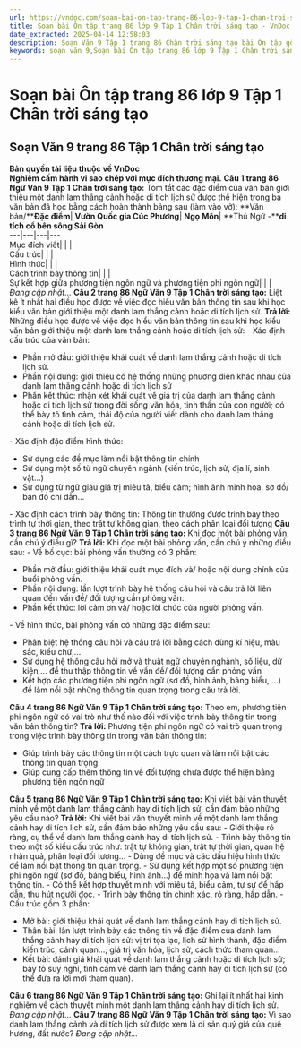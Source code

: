 ```yaml
---
url: https://vndoc.com/soan-bai-on-tap-trang-86-lop-9-tap-1-chan-troi-sang-tao-321904
title: Soạn bài Ôn tập trang 86 lớp 9 Tập 1 Chân trời sáng tạo - VnDoc.com
date_extracted: 2025-04-14 12:58:03
description: Soạn Văn 9 Tập 1 trang 86 Chân trời sáng tạo bài Ôn tập gồm phần trả lời chi tiết, đầy đủ, bám sát các câu hỏi, yêu cầu trong SGK (chỉ có trên VnDoc). Mời các bạn tham khảo.
keywords: soạn văn 9,Soạn bài Ôn tập trang 86 lớp 9 Tập 1 Chân trời sáng tạo,Soạn bài Ôn tập lớp 9 trang 86 Tập 1 Chân trời sáng tạo,soạn văn 9 Tập 1 trang 86 Chân trời sáng tạo,Ôn tập trang 86 lớp 9 Tập 1 Chân trời sáng tạo,Ôn tập lớp 9 trang 86 Tập 1 Chân trời sáng tạo,văn 9,ngữ văn 9,soạn văn 9 Chân trời sáng tạo,soạn văn 9 tập 1,giải văn 9,soạn ngữ văn 9,giải ngữ văn 9,giải sgk ngữ văn 9
---
```


# Soạn bài Ôn tập trang 86 lớp 9 Tập 1 Chân trời sáng tạo
## **Soạn Văn 9 trang 86 Tập 1 Chân trời sáng tạo**
**Bản quyền tài liệu thuộc về VnDoc**  
**Nghiêm cấm hành vi sao chép với mục đích thương mại.**
**Câu 1 trang 86 Ngữ Văn 9 Tập 1 Chân trời sáng tạo:** Tóm tắt các đặc điểm của văn bản giới thiệu một danh lam thắng cảnh hoặc di tích lịch sử được thể hiện trong ba văn bản đã học bằng cách hoàn thành bảng sau \(làm vào vở\):
**Văn bản/****Đặc điểm**| **Vườn Quốc gia Cúc Phương**| **Ngọ Môn**| **Thủ Ngữ -****di tích cổ bên sông Sài Gòn**  
---|---|---|---  
Mục đích viết| | |   
Cấu trúc| | |   
Hình thức| | |   
Cách trình bày thông tin| | |   
Sự kết hợp giữa phương tiện ngôn ngữ và phương tiện phi ngôn ngữ| | |   
 _Đang cập nhật..._
**Câu 2 trang 86 Ngữ Văn 9 Tập 1 Chân trời sáng tạo:** Liệt kê ít nhất hai điều học được về việc đọc hiểu văn bản thông tin sau khi học kiểu văn bản giới thiệu một danh lam thắng cảnh hoặc di tích lịch sử.
**Trả lời:**
Những điều học được về việc đọc hiểu văn bản thông tin sau khi học kiểu văn bản giới thiệu một danh lam thắng cảnh hoặc di tích lịch sử:
\- Xác định cấu trúc của văn bản:
  * Phần mở đầu: giới thiệu khái quát về danh lam thắng cảnh hoặc di tích lịch sử.
  * Phần nội dung: giới thiệu có hệ thống những phương diện khác nhau của danh lam thắng cảnh hoặc di tích lịch sử
  * Phần kết thúc: nhận xét khái quát về giá trị của danh lam thắng cảnh hoặc di tích lịch sử trong đời sống văn hóa, tinh thần của con người; có thể bày tỏ tình cảm, thái độ của người viết dành cho danh lam thắng cảnh hoặc di tích lịch sử.

\- Xác định đặc điểm hình thức:
  * Sử dụng các đề mục làm nổi bật thông tin chính
  * Sử dụng một số từ ngữ chuyên ngành \(kiến trúc, lịch sử, địa lí, sinh vật…\)
  * Sử dụng từ ngữ giàu giá trị miêu tả, biểu cảm; hình ảnh minh họa, sơ đồ/ bản đồ chỉ dẫn…

\- Xác định cách trình bày thông tin: Thông tin thường được trình bày theo trình tự thời gian, theo trật tự không gian, theo cách phân loại đối tượng
**Câu 3 trang 86 Ngữ Văn 9 Tập 1 Chân trời sáng tạo:** Khi đọc một bài phỏng vấn, cần chú ý điều gì?
**Trả lời:**
Khi đọc một bài phỏng vấn, cần chú ý những điều sau:
\- Về bố cục: bài phỏng vấn thường có 3 phần:
  * Phần mở đầu: giới thiệu khái quát mục đích và/ hoặc nội dung chính của buổi phỏng vấn.
  * Phần nội dung: lần lượt trình bày hệ thống câu hỏi và câu trả lời liên quan đến vấn đề/ đối tượng cần phỏng vấn.
  * Phần kết thúc: lời cảm ơn và/ hoặc lời chúc của người phỏng vấn.

\- Về hình thức, bài phỏng vấn có những đặc điểm sau:
  * Phân biệt hệ thống câu hỏi và câu trả lời bằng cách dùng kí hiệu, màu sắc, kiểu chữ,…
  * Sử dụng hệ thống câu hỏi mở và thuật ngữ chuyên nghành, số liệu, dữ kiện,… để thu thập thông tin về vấn đề/ đối tượng cần phỏng vấn
  * Kết hợp các phương tiện phi ngôn ngữ \(sơ đồ, hình ảnh, bảng biểu, …\) để làm nổi bật những thông tin quan trọng trong câu trả lời.

**Câu 4 trang 86 Ngữ Văn 9 Tập 1 Chân trời sáng tạo:** Theo em, phương tiện phi ngôn ngữ có vai trò như thế nào đối với việc trình bày thông tin trong văn bản thông tin?
**Trả lời:**
Phương tiện phi ngôn ngữ có vai trò quan trọng trong việc trình bày thông tin trong văn bản thông tin:
  * Giúp trình bày các thông tin một cách trực quan và làm nổi bật các thông tin quan trọng
  * Giúp cung cấp thêm thông tin về đối tượng chưa được thể hiện bằng phương tiện ngôn ngữ

**Câu 5 trang 86 Ngữ Văn 9 Tập 1 Chân trời sáng tạo:** Khi viết bài văn thuyết minh về một danh lam thắng cảnh hay di tích lịch sử, cần đảm bảo những yêu cầu nào?
**Trả lời:**
Khi viết bài văn thuyết minh về một danh lam thắng cảnh hay di tích lịch sử, cần đảm bảo những yêu cầu sau:
\- Giới thiệu rõ ràng, cụ thể về danh lam thắng cảnh hay di tích lịch sử.
\- Trình bày thông tin theo một số kiểu cấu trúc như: trật tự không gian, trật tự thời gian, quan hệ nhân quả, phân loại đối tượng…
\- Dùng đề mục và các dấu hiệu hình thức để làm nổi bật thông tin quan trọng.
\- Sử dụng kết hợp một số phương tiện phi ngôn ngữ \(sơ đồ, bảng biểu, hình ảnh…\) để minh họa và làm nổi bật thông tin.
\- Có thể kết hợp thuyết minh với miêu tả, biểu cảm, tự sự để hấp dẫn, thu hút người đọc.
\- Trình bày thông tin chính xác, rõ ràng, hấp dẫn.
\- Cấu trúc gồm 3 phần:
  * Mở bài: giới thiệu khái quát về danh lam thắng cảnh hay di tích lịch sử.
  * Thân bài: lần lượt trình bày các thông tin về đặc điểm của danh lam thắng cảnh hay di tích lịch sử: vị trí tọa lạc, lịch sử hình thành, đặc điểm kiến trúc, cảnh quan…; giá trị văn hóa, lịch sử, cách thức tham quan…
  * Kết bài: đánh giá khái quát về danh lam thắng cảnh hoặc di tích lịch sử; bày tỏ suy nghĩ, tình cảm về danh lam thắng cảnh hay di tích lịch sử \(có thể đưa ra lời mời tham quan\).

**Câu 6 trang 86 Ngữ Văn 9 Tập 1 Chân trời sáng tạo:** Ghi lại ít nhất hai kinh nghiệm về cách thuyết minh một danh lam thắng cảnh hay di tích lịch sử.
_Đang cập nhật..._
**Câu 7 trang 86 Ngữ Văn 9 Tập 1 Chân trời sáng tạo:** Vì sao danh lam thắng cảnh và di tích lịch sử được xem là di sản quý giá của quê hương, đất nước?
_Đang cập nhật..._
